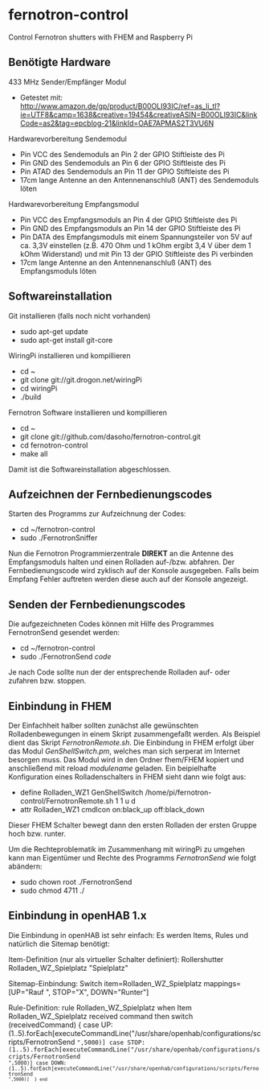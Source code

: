 # fernotron-control
Control Fernotron shutters with FHEM and Raspberry Pi


Benötigte Hardware
------------------
433 MHz Sender/Empfänger Modul
- Getestet mit:
http://www.amazon.de/gp/product/B00OLI93IC/ref=as_li_tl?ie=UTF8&camp=1638&creative=19454&creativeASIN=B00OLI93IC&linkCode=as2&tag=epcblog-21&linkId=OAE7APMAS2T3VU6N

Hardwarevorbereitung Sendemodul
- Pin VCC des Sendemoduls an Pin 2 der GPIO Stiftleiste des Pi
- Pin GND des Sendemoduls an Pin 6 der GPIO Stiftleiste des Pi
- Pin ATAD des Sendemoduls an Pin 11 der GPIO Stiftleiste des Pi
- 17cm lange Antenne an den Antennenanschluß (ANT) des Sendemoduls löten

Hardwarevorbereitung Empfangsmodul
- Pin VCC des Empfangsmoduls an Pin 4 der GPIO Stiftleiste des Pi
- Pin GND des Empfangsmoduls an Pin 14 der GPIO Stiftleiste des Pi
- Pin DATA des Empfangsmoduls mit einem Spannungsteiler von 5V auf ca. 3,3V einstellen
  (z.B. 470 Ohm und 1 kOhm ergibt 3,4 V über dem 1 kOhm Widerstand)
  und mit Pin 13 der GPIO Stiftleiste des Pi verbinden
- 17cm lange Antenne an den Antennenanschluß (ANT) des Empfangsmoduls löten


Softwareinstallation
--------------------
Git installieren (falls noch nicht vorhanden)
- sudo apt-get update
- sudo apt-get install git-core

WiringPi installieren und kompillieren
- cd ~
- git clone git://git.drogon.net/wiringPi
- cd wiringPi
- ./build

Fernotron Software installieren und kompillieren
- cd ~
- git clone git://github.com/dasoho/fernotron-control.git
- cd fernotron-control
- make all

Damit ist die Softwareinstallation abgeschlossen.


Aufzeichnen der Fernbedienungscodes
-----------------------------------
Starten des Programms zur Aufzeichnung der Codes:
- cd ~/fernotron-control
- sudo ./FernotronSniffer

Nun die Fernotron Programmierzentrale **DIREKT** an die Antenne des Empfangsmoduls halten
und einen Rolladen auf-/bzw. abfahren.
Der Fernbedienungscode wird zyklisch auf der Konsole ausgegeben. Falls beim Empfang 
Fehler auftreten werden diese auch auf der Konsole angezeigt.

Senden der Fernbedienungscodes
------------------------------
Die aufgezeichneten Codes können mit Hilfe des Programmes FernotronSend gesendet werden:
- cd ~/fernotron-control
- sudo ./FernotronSend *code*

Je nach Code sollte nun der der entsprechende Rolladen auf- oder zufahren bzw. stoppen.

Einbindung in FHEM
------------------
Der Einfachheit halber sollten zunächst alle gewünschten Rolladenbewegungen in einem Skript
zusammengefaßt werden. Als Beispiel dient das Skript *FernotronRemote.sh*.
Die Einbindung in FHEM erfolgt über das Modul *GenShellSwitch.pm*, welches man sich serperat im
Internet besorgen muss. Das Modul wird in den Ordner fhem/FHEM kopiert und anschließend mit
reload *modulename* geladen.
Ein beipielhafte Konfiguration eines Rolladenschalters in FHEM sieht dann wie folgt aus:

- define Rolladen_WZ1 GenShellSwitch /home/pi/fernotron-control/FernotronRemote.sh 1 1 u d
- attr Rolladen_WZ1 cmdIcon on:black_up off:black_down

Dieser FHEM Schalter bewegt dann den ersten Rolladen der ersten Gruppe hoch bzw. runter.

Um die Rechteproblematik im Zusammenhang mit wiringPi zu umgehen kann man Eigentümer und Rechte
des Programms *FernotronSend* wie folgt abändern:
- sudo chown root ./FernotronSend
- sudo chmod 4711 ./

Einbindung in openHAB 1.x
-------------------------
Die Einbindung in openHAB ist sehr einfach: Es werden Items, Rules und natürlich die Sitemap benötigt:

Item-Definition (nur als virtueller Schalter definiert): 
Rollershutter   Rolladen_WZ_Spielplatz    "Spielplatz"       <rollershutter>

Sitemap-Einbindung: 
 Switch item=Rolladen_WZ_Spielplatz mappings=[UP="Rauf ", STOP="X", DOWN="Runter"]

Rule-Definition: 
rule Rolladen_WZ_Spielplatz
     when
            Item Rolladen_WZ_Spielplatz received command
        then
                switch (receivedCommand) {
                           case UP:   (1..5).forEach[executeCommandLine("/usr/share/openhab/configurations/scripts/FernotronSend <code>",5000)]                 
           case STOP: (1..5).forEach[executeCommandLine("/usr/share/openhab/configurations/scripts/FernotronSend <code>",5000)]
           case DOWN: (1..5).forEach[executeCommandLine("/usr/share/openhab/configurations/scripts/FernotronSend <code>",5000)]
            }
     end





